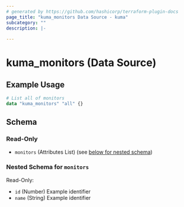 ```yaml
---
# generated by https://github.com/hashicorp/terraform-plugin-docs
page_title: "kuma_monitors Data Source - kuma"
subcategory: ""
description: |-
  
---
```


# kuma_monitors (Data Source)



## Example Usage

```terraform
# List all of monitors
data "kuma_monitors" "all" {}
```

<!-- schema generated by tfplugindocs -->
## Schema

### Read-Only

- `monitors` (Attributes List) (see [below for nested schema](#nestedatt--monitors))

<a id="nestedatt--monitors"></a>
### Nested Schema for `monitors`

Read-Only:

- `id` (Number) Example identifier
- `name` (String) Example identifier
